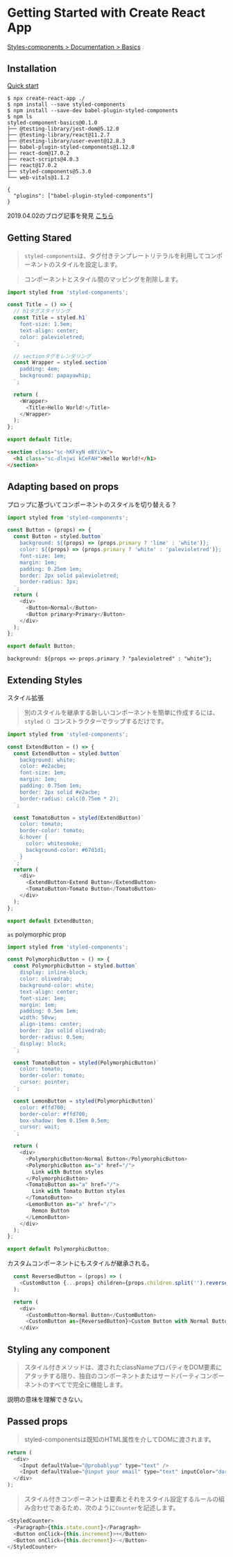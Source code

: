 # Getting Started with Create React App

[Styles-components > Documentation > Basics](https://styled-components.com/docs/basics)

## Installation

[Quick start](https://www.npmjs.com/package/babel-plugin-styled-components#quick-start)

```shell
$ npx create-react-app ./
$ npm install --save styled-components
$ npm install --save-dev babel-plugin-styled-components
$ npm ls
styled-component-basics@0.1.0
├── @testing-library/jest-dom@5.12.0
├── @testing-library/react@11.2.7
├── @testing-library/user-event@12.8.3
├── babel-plugin-styled-components@1.12.0
├── react-dom@17.0.2
├── react-scripts@4.0.3
├── react@17.0.2
├── styled-components@5.3.0
└── web-vitals@1.1.2
```

```.babelrc
{
  "plugins": ["babel-plugin-styled-components"]
}
```

2019.04.02のブログ記事を発見
[こちら](https://blog.yuhiisk.com/archive/2018/12/09/add-display-name-styled-components.html)

## Getting Stared

> `styled-components`は、タグ付きテンプレートリテラルを利用してコンポーネントのスタイルを設定します。

> コンポーネントとスタイル間のマッピングを削除します。

```js
import styled from 'styled-components';

const Title = () => {
  // h1タグスタイリング
  const Title = styled.h1`
    font-size: 1.5em;
    text-align: center;
    color: palevioletred;
  `;

  // sectionタグをレンダリング
  const Wrapper = styled.section`
    padding: 4em;
    background: papayawhip;
  `;

  return (
    <Wrapper>
      <Title>Hello World!</Title>
    </Wrapper>
  );
};

export default Title;
```

```html
<section class="sc-hKFxyN eBYiVx">
  <h1 class="sc-dlnjwi kCeFAH">Hello World!</h1>
</section>
```

## Adapting based on props

プロップに基づいてコンポーネントのスタイルを切り替える？

```js
import styled from 'styled-components';

const Button = (props) => {
  const Button = styled.button`
    background: ${(props) => (props.primary ? 'lime' : 'white')};
    color: ${(props) => (props.primary ? 'white' : 'palevioletred')};
    font-size: 1em;
    margin: 1em;
    padding: 0.25em 1em;
    border: 2px solid palevioletred;
    border-radius: 3px;
  `;
  return (
    <div>
      <Button>Normal</Button>
      <Button primary>Primary</Button>
    </div>
  );
};

export default Button;
```

`background: ${props => props.primary ? "palevioletred" : "white"};`

## Extending Styles

スタイル拡張

> 別のスタイルを継承する新しいコンポーネントを簡単に作成するには、`styled（）`コンストラクターでラップするだけです。

```js
import styled from 'styled-components';

const ExtendButton = () => {
  const ExtendButton = styled.button`
    background: white;
    color: #e2acbe;
    font-size: 1em;
    margin: 1em;
    padding: 0.75em 1em;
    border: 2px solid #e2acbe;
    border-radius: calc(0.75em * 2);
  `;

  const TomatoButton = styled(ExtendButton)`
    color: tomato;
    border-color: tomato;
    &:hover {
      color: whitesmoke;
      background-color: #67d1d1;
    }
  `;
  return (
    <div>
      <ExtendButton>Extend Button</ExtendButton>
      <TomatoButton>Tomato Button</TomatoButton>
    </div>
  );
};

export default ExtendButton;
```

`as` polymorphic prop

```js
import styled from 'styled-components';

const PolymorphicButton = () => {
  const PolymorphicButton = styled.button`
    display: inline-block;
    color: olivedrab;
    background-color: white;
    text-align: center;
    font-size: 1em;
    margin: 1em;
    padding: 0.5em 1em;
    width: 50vw;
    align-items: center;
    border: 2px solid olivedrab;
    border-radius: 0.5em;
    display: block;
  `;

  const TomatoButton = styled(PolymorphicButton)`
    color: tomato;
    border-color: tomato;
    cursor: pointer;
  `;

  const LemonButton = styled(PolymorphicButton)`
    color: #ffd700;
    border-color: #ffd700;
    box-shadow: 0em 0.15em 0.5em;
    cursor: wait;
  `;

  return (
    <div>
      <PolymorphicButton>Normal Button</PolymorphicButton>
      <PolymorphicButton as="a" href="/">
        Link with Button styles
      </PolymorphicButton>
      <TomatoButton as="a" href="/">
        Link with Tomato Button styles
      </TomatoButton>
      <LemonButton as="a" href="/">
        Remon Button
      </LemonButton>
    </div>
  );
};

export default PolymorphicButton;
```

カスタムコンポーネントにもスタイルが継承される。

```js
  const ReversedButton = (props) => (
    <CustomButton {...props} children={props.children.split('').reverse()} />
  );

  return (
    <div>
      <CustomButton>Normal Button</CustomButton>
      <CustomButton as={ReversedButton}>Custom Button with Normal Button styles</CustomButton>
    </div>
```

## Styling any component

>スタイル付きメソッドは、渡されたclassNameプロパティをDOM要素にアタッチする限り、独自のコンポーネントまたはサードパーティコンポーネントのすべてで完全に機能します。

説明の意味を理解できない。

## Passed props

> styled-componentsは既知のHTML属性を介してDOMに渡されます。

```js
return (
  <div>
    <Input defaultValue="@probablyup" type="text" />
    <Input defaultValue="@input your email" type="text" inputColor="darkblue" />
  </div>
);
```

> スタイル付きコンポーネントは要素とそれをスタイル設定するルールの組み合わせであるため、次のように`Counter`を記述します。

```js
<StyledCounter>
  <Paragraph>{this.state.count}</Paragraph>
  <Button onClick={this.increment}>+</Button>
  <Button onClick={this.decrement}>-</Button>
</StyledCounter>
```

